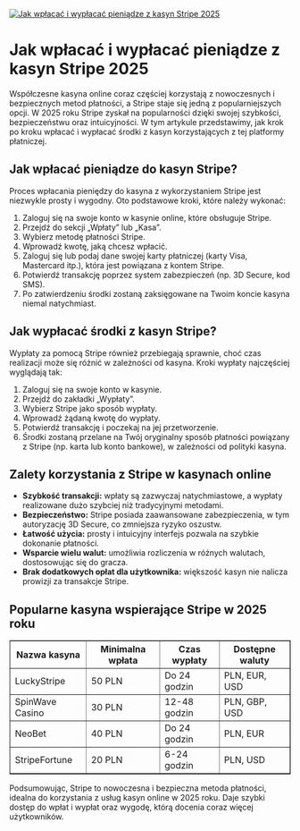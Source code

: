 [![Jak wpłacać i wypłacać pieniądze z kasyn Stripe 2025](https://123-caf.pages.dev/gitsignup.png)](https://vrmoo.ru/Bt82HjjY)

<h1>Jak wpłacać i wypłacać pieniądze z kasyn Stripe 2025</h1> <p>Współczesne kasyna online coraz częściej korzystają z nowoczesnych i bezpiecznych metod płatności, a Stripe staje się jedną z popularniejszych opcji. W 2025 roku Stripe zyskał na popularności dzięki swojej szybkości, bezpieczeństwu oraz intuicyjności. W tym artykule przedstawimy, jak krok po kroku wpłacać i wypłacać środki z kasyn korzystających z tej platformy płatniczej.</p>  <h2>Jak wpłacać pieniądze do kasyn Stripe?</h2> <p>Proces wpłacania pieniędzy do kasyna z wykorzystaniem Stripe jest niezwykle prosty i wygodny. Oto podstawowe kroki, które należy wykonać:</p> <ol>   <li>Zaloguj się na swoje konto w kasynie online, które obsługuje Stripe.</li>   <li>Przejdź do sekcji „Wpłaty” lub „Kasa”.</li>   <li>Wybierz metodę płatności Stripe.</li>   <li>Wprowadź kwotę, jaką chcesz wpłacić.</li>   <li>Zaloguj się lub podaj dane swojej karty płatniczej (karty Visa, Mastercard itp.), która jest powiązana z kontem Stripe.</li>   <li>Potwierdź transakcję poprzez system zabezpieczeń (np. 3D Secure, kod SMS).</li>   <li>Po zatwierdzeniu środki zostaną zaksięgowane na Twoim koncie kasyna niemal natychmiast.</li> </ol>  <h2>Jak wypłacać środki z kasyn Stripe?</h2> <p>Wypłaty za pomocą Stripe również przebiegają sprawnie, choć czas realizacji może się różnić w zależności od kasyna. Kroki wypłaty najczęściej wyglądają tak:</p> <ol>   <li>Zaloguj się na swoje konto w kasynie.</li>   <li>Przejdź do zakładki „Wypłaty”.</li>   <li>Wybierz Stripe jako sposób wypłaty.</li>   <li>Wprowadź żądaną kwotę do wypłaty.</li>   <li>Potwierdź transakcję i poczekaj na jej przetworzenie.</li>   <li>Środki zostaną przelane na Twój oryginalny sposób płatności powiązany z Stripe (np. karta lub konto bankowe), w zależności od polityki kasyna.</li> </ol>  <h2>Zalety korzystania z Stripe w kasynach online</h2> <ul>   <li><strong>Szybkość transakcji:</strong> wpłaty są zazwyczaj natychmiastowe, a wypłaty realizowane dużo szybciej niż tradycyjnymi metodami.</li>   <li><strong>Bezpieczeństwo:</strong> Stripe posiada zaawansowane zabezpieczenia, w tym autoryzację 3D Secure, co zmniejsza ryzyko oszustw.</li>   <li><strong>Łatwość użycia:</strong> prosty i intuicyjny interfejs pozwala na szybkie dokonanie płatności.</li>   <li><strong>Wsparcie wielu walut:</strong> umożliwia rozliczenia w różnych walutach, dostosowując się do gracza.</li>   <li><strong>Brak dodatkowych opłat dla użytkownika:</strong> większość kasyn nie nalicza prowizji za transakcje Stripe.</li> </ul>  <h2>Popularne kasyna wspierające Stripe w 2025 roku</h2> <table border="1" cellpadding="8" cellspacing="0" style="border-collapse: collapse; width: 100%;">   <thead>     <tr>       <th>Nazwa kasyna</th>       <th>Minimalna wpłata</th>       <th>Czas wypłaty</th>       <th>Dostępne waluty</th>     </tr>   </thead>   <tbody>     <tr>       <td>LuckyStripe</td>       <td>50 PLN</td>       <td>Do 24 godzin</td>       <td>PLN, EUR, USD</td>     </tr>     <tr>       <td>SpinWave Casino</td>       <td>30 PLN</td>       <td>12-48 godzin</td>       <td>PLN, GBP, USD</td>     </tr>     <tr>       <td>NeoBet</td>       <td>40 PLN</td>       <td>Do 24 godzin</td>       <td>PLN, EUR</td>     </tr>     <tr>       <td>StripeFortune</td>       <td>20 PLN</td>       <td>6-24 godzin</td>       <td>PLN, USD</td>     </tr>   </tbody> </table>  <p>Podsumowując, Stripe to nowoczesna i bezpieczna metoda płatności, idealna do korzystania z usług kasyn online w 2025 roku. Daje szybki dostęp do wpłat i wypłat oraz wygodę, którą docenia coraz więcej użytkowników.</p>